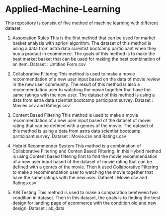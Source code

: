 # Applied-Machine-Learning
This repository is consist of five method of machine learning with different dataset.
1. Association Rules
This is the first method that can be used for market basket analysis with apriori algorithm. The dataset of this method is using a data from astra data scientist bootcamp participant when they buy a product in ecommerce. The goals of this method is to make the best market basket that can be used for making the best combination of an item.
Dataset : Untitled Form.csv

2. Collaborative Filtering
This method is used to make a movie recommendation of a new user input based on the data of movie review in the new user community. The result of this method is also a recommendation user to watching the movie together that have the same ratings with the new user. The dataset of this method is using a data from astra data scientist bootcamp participant survey. 
Dataset : Movies.csv and Ratings.csv

3. Content Based Filtering
This method is used to make a movie recommendation of a new user input based of the dataset of movie rating that can be defined with a genres of the movie. The dataset of this method is using a data from astra data scientist bootcamp participant survey. 
Dataset : Movie.csv and Ratings.csv

4. Hybrid Recommender System
This method is a combination of Collaborative Filtering and Conten Based Filtering. In this Hybrid method is using Content based filtering first to find the movie recommendation of a new user input based of the dataset of movie rating that can be defined with a genres of the movie. Then it used Collaborative Filtering to make  a recommendation user to watching the movie together that have the same ratings with the new user. 
Dataset : Movie.csv and Ratings.csv

5. A/B Testing
This method is used to make a comparation beetween two condition in dataset. Then in this dataset, the goals is to finding the best design for landing page of ecommerce with the condition old and new design.
Dataset : ab_data

